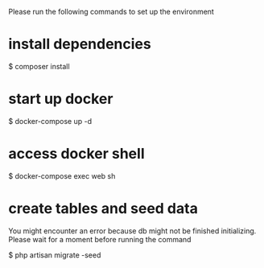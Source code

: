 Please run the following commands to set up the environment

# install dependencies
$ composer install

# start up docker
$ docker-compose up -d

# access docker shell
$ docker-compose exec web sh

# create tables and seed data
You might encounter an error because db might not be finished initializing. 
Please wait for a moment before running the command

$ php artisan migrate -seed